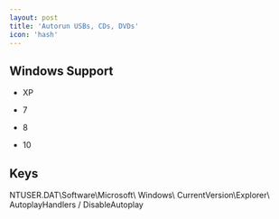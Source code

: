 ```yaml
---
layout: post
title: 'Autorun USBs, CDs, DVDs'
icon: 'hash'
---
```


## Windows Support

- XP

- 7

- 8

- 10



## Keys

NTUSER.DAT\Software\Microsoft\ Windows\ CurrentVersion\Explorer\ AutoplayHandlers / DisableAutoplay

